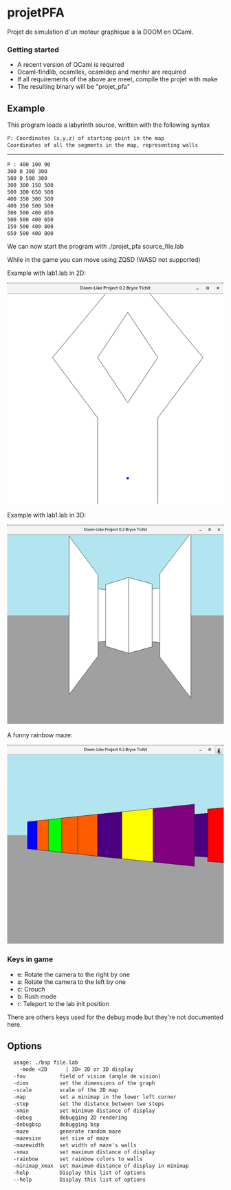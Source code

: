 # projetPFA

Projet de simulation d'un moteur graphique à la DOOM en OCaml.

### Getting started
 - A recent version of OCaml is required
 - Ocaml-findlib, ocamllex, ocamldep and menhir are required
 - If all requirements of the above are meet, compile the projet with make
 - The resulting binary will be "projet\_pfa"
 
## Example

This program loads a labyrinth source, written with the following syntax

    P: Coordinates (x,y,z) of starting point in the map
    Coordinates of all the segments in the map, representing walls

______

    P : 400 100 90
    300 0 300 300
    500 0 500 300
    300 300 150 500
    500 300 650 500
    400 350 300 500
    400 350 500 500
    300 500 400 650
    500 500 400 650
    150 500 400 800
    650 500 400 800


We can now start the program with ./projet\_pfa source\_file.lab

While in the game you can move using ZQSD (WASD not supported)

Example with lab1.lab in 2D:

![](./media/lab12D.png)

Example with lab1.lab in 3D:

![](./media/lab13D.png)

A funny rainbow maze:

![](./media/rainbowmaze.png)

### Keys in game

  - e: Rotate the camera to the right by one
  - a: Rotate the camera to the left by one
  - c: Crouch
  - b: Rush mode
  - r: Teleport to the lab init position

There are others keys used for the debug mode but they're not documented here.


## Options

      usage: ./bsp file.lab
        -mode <2D      | 3D> 2D or 3D display
      -fov           field of vision (angle de vision)
      -dims          set the dimensions of the graph
      -scale         scale of the 2D map
      -map           set a minimap in the lower left corner
      -step          set the distance between two steps
      -xmin          set minimum distance of display
      -debug         debugging 2D rendering
      -debugbsp      debugging bsp
      -maze          generate random maze
      -mazesize      set size of maze
      -mazewidth     set width of maze's walls
      -xmax          set maximum distance of display
      -rainbow       set rainbow colors to walls
      -minimap_xmax  set maximum distance of display in minimap
      -help          Display this list of options
      --help         Display this list of options



